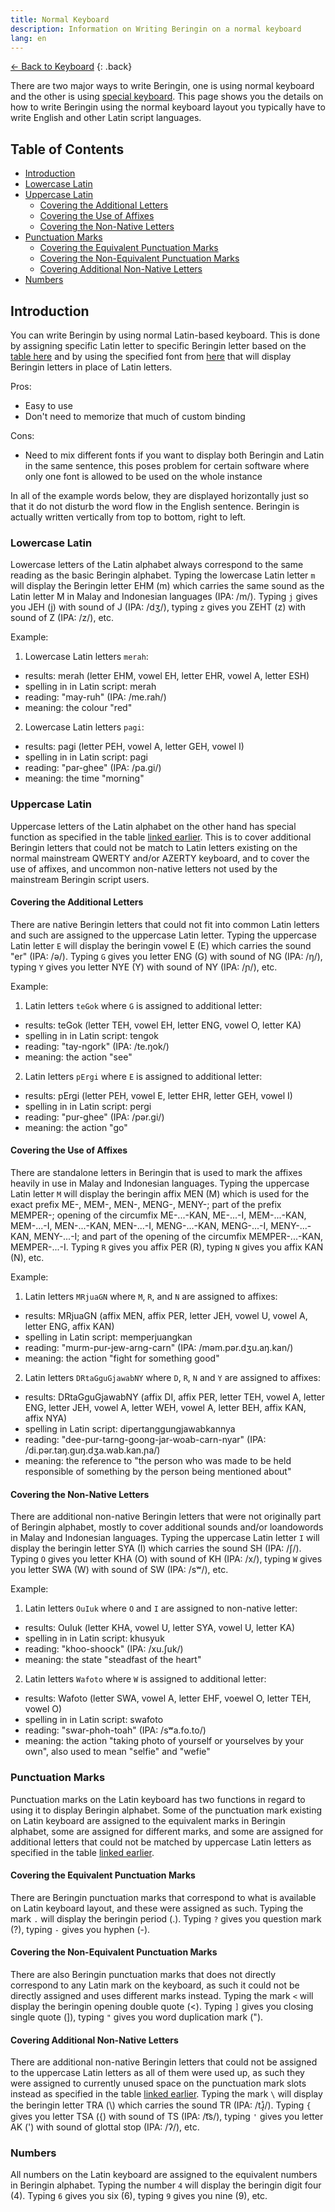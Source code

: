 ```yaml
---
title: Normal Keyboard
description: Information on Writing Beringin on a normal keyboard
lang: en
---
```


[← Back to Keyboard](keyboard.html)
{: .back}

There are two major ways to write Beringin, one is using normal keyboard and the other is using [special keyboard](special-keyboard.html). This page shows you the details on how to write Beringin using the normal keyboard layout you typically have to write English and other Latin script languages.


## Table of Contents

- [Introduction](#introduction)
- [Lowercase Latin](#lowercase-latin)
- [Uppercase Latin](#uppercase-latin)
  - [Covering the Additional Letters](#covering-the-additional-letters)
  - [Covering the Use of Affixes](#covering-the-use-of-affixes)
  - [Covering the Non-Native Letters](#covering-the-non-native-letters)
- [Punctuation Marks](#punctuation-marks)
  - [Covering the Equivalent Punctuation Marks](#covering-the-equivalent-punctuation-marks)
  - [Covering the Non-Equivalent Punctuation Marks](#covering-the-non-equivalent-punctuation-marks)
  - [Covering Additional Non-Native Letters](#covering-additional-non-native-letters)
- [Numbers](#numbers)


## Introduction

You can write Beringin by using normal Latin-based keyboard. This is done by assigning specific Latin letter to specific Beringin letter based on the [table here](latin-table.html) and by using the specified font from [here](../mnh48-beringin/en) that will display Beringin letters in place of Latin letters.

Pros:
- Easy to use
- Don't need to memorize that much of custom binding

Cons:
- Need to mix different fonts if you want to display both Beringin and Latin in the same sentence, this poses problem for certain software where only one font is allowed to be used on the whole instance

In all of the example words below, they are displayed horizontally just so that it do not disturb the word flow in the English sentence. Beringin is actually written vertically from top to bottom, right to left.


### Lowercase Latin

Lowercase letters of the Latin alphabet always correspond to the same reading as the basic Beringin alphabet. Typing the lowercase Latin letter `m` will display the Beringin letter EHM (<span class="brgn">m</span>) which carries the same sound as the Latin letter M in Malay and Indonesian languages (IPA: /m/). Typing `j` gives you JEH (<span class="brgn">j</span>) with sound of J (IPA: /dʒ/), typing `z` gives you ZEHT (<span class="brgn">z</span>) with sound of Z (IPA: /z/), etc.

Example:
1. Lowercase Latin letters `merah`:
  - results: <span class="brgnwordlist">merah</span> (letter EHM, vowel EH, letter EHR, vowel A, letter ESH)
  - spelling in in Latin script: merah
  - reading: "may-ruh" (IPA: /me.rah/)
  - meaning: the colour "red"
2. Lowercase Latin letters `pagi`:
  - results: <span class="brgnwordlist">pagi</span> (letter PEH, vowel A, letter GEH, vowel I)
  - spelling in in Latin script: pagi
  - reading: "par-ghee" (IPA: /pa.gi/)
  - meaning: the time "morning"


### Uppercase Latin

Uppercase letters of the Latin alphabet on the other hand has special function as specified in the table [linked earlier](latin-table.html). This is to cover additional Beringin letters that could not be match to Latin letters existing on the normal mainstream QWERTY and/or AZERTY keyboard, and to cover the use of affixes, and uncommon non-native letters not used by the mainstream Beringin script users.


#### Covering the Additional Letters

There are native Beringin letters that could not fit into common Latin letters and such are assigned to the uppercase Latin letter. Typing the uppercase Latin letter `E` will display the beringin vowel E (<span class="brgn">E</span>) which carries the sound "er" (IPA: /ə/). Typing `G` gives you letter ENG (<span class="brgn">G</span>) with sound of NG (IPA: /ŋ/), typing `Y` gives you letter NYE (<span class="brgn">Y</span>) with sound of NY (IPA: /ɲ/), etc.

Example:
1. Latin letters `teGok` where `G` is assigned to additional letter:
  - results: <span class="brgnwordlist">teGok</span> (letter TEH, vowel EH, letter ENG, vowel O, letter KA)
  - spelling in in Latin script: tengok
  - reading: "tay-ngork" (IPA: /te.ŋok/)
  - meaning: the action "see"
2. Latin letters `pErgi` where `E` is assigned to additional letter:
  - results: <span class="brgnwordlist">pErgi</span> (letter PEH, vowel E, letter EHR, letter GEH, vowel I)
  - spelling in in Latin script: pergi
  - reading: "pur-ghee" (IPA: /pər.gi/)
  - meaning: the action "go"


#### Covering the Use of Affixes

There are standalone letters in Beringin that is used to mark the affixes heavily in use in Malay and Indonesian languages. Typing the uppercase Latin letter `M` will display the beringin affix MEN (<span class="brgn">M</span>) which is used for the exact prefix ME-, MEM-, MEN-, MENG-, MENY-; part of the prefix MEMPER-; opening of the circumfix ME-...-KAN, ME-...-I, MEM-...-KAN, MEM-...-I, MEN-...-KAN, MEN-...-I, MENG-...-KAN, MENG-...-I, MENY-...-KAN, MENY-...-I; and part of the opening of the circumfix MEMPER-...-KAN, MEMPER-...-I. Typing `R` gives you affix PER (<span class="brgn">R</span>), typing `N` gives you affix KAN (<span class="brgn">N</span>), etc.

Example:
1. Latin letters `MRjuaGN` where `M`, `R`, and `N` are assigned to affixes:
  - results: <span class="brgnwordlist">MRjuaGN</span> (affix MEN, affix PER, letter JEH, vowel U, vowel A, letter ENG, affix KAN)
  - spelling in Latin script: memperjuangkan
  - reading: "murm-pur-jew-arng-carn" (IPA: /məm.pər.dʒu.aŋ.kan/)
  - meaning: the action "fight for something good"
2. Latin letters `DRtaGguGjawabNY` where `D`, `R`, `N` and `Y` are assigned to affixes:
  - results: <span class="brgnwordlist">DRtaGguGjawabNY</span> (affix DI, affix PER, letter TEH, vowel A, letter ENG, letter JEH, vowel A, letter WEH, vowel A, letter BEH, affix KAN, affix NYA)
  - spelling in Latin script: dipertanggungjawabkannya
  - reading: "dee-pur-tarng-goong-jar-woab-carn-nyar" (IPA: /di.pər.taŋ.guŋ.dʒa.wab.kan.ɲa/)
  - meaning: the reference to "the person who was made to be held responsible of something by the person being mentioned about"


#### Covering the Non-Native Letters

There are additional non-native Beringin letters that were not originally part of Beringin alphabet, mostly to cover additional sounds and/or loandowords in Malay and Indonesian languages. Typing the uppercase Latin letter `I` will display the beringin letter SYA (<span class="brgn">I</span>) which carries the sound SH (IPA: /ʃ/). Typing `O` gives you letter KHA (<span class="brgn">O</span>) with sound of KH (IPA: /x/), typing `W` gives you letter SWA (<span class="brgn">W</span>) with sound of SW (IPA: /sʷ/), etc.

Example:
1. Latin letters `OuIuk` where `O` and `I` are assigned to non-native letter:
  - results: <span class="brgnwordlist">OuIuk</span> (letter KHA, vowel U, letter SYA, vowel U, letter KA)
  - spelling in in Latin script: khusyuk
  - reading: "khoo-shoock" (IPA: /xu.ʃuk/)
  - meaning: the state "steadfast of the heart"
2. Latin letters `Wafoto` where `W` is assigned to additional letter:
  - results: <span class="brgnwordlist">Wafoto</span> (letter SWA, vowel A, letter EHF, voewel O, letter TEH, vowel O)
  - spelling in in Latin script: swafoto
  - reading: "swar-phoh-toah" (IPA: /sʷa.fo.to/)
  - meaning: the action "taking photo of yourself or yourselves by your own", also used to mean "selfie" and "wefie"


### Punctuation Marks

Punctuation marks on the Latin keyboard has two functions in regard to using it to display Beringin alphabet. Some of the punctuation mark existing on Latin keyboard are assigned to the equivalent marks in Beringin alphabet, some are assigned for different marks, and some are assigned for additional letters that could not be matched by uppercase Latin letters as specified in the table [linked earlier](latin-table.html).


#### Covering the Equivalent Punctuation Marks

There are Beringin punctuation marks that correspond to what is available on Latin keyboard layout, and these were assigned as such.  Typing the mark `.` will display the beringin period (<span class="brgn">.</span>). Typing `?` gives you question mark (<span class="brgn">?</span>), typing `-` gives you hyphen (<span class="brgn">-</span>).


#### Covering the Non-Equivalent Punctuation Marks

There are also Beringin punctuation marks that does not directly correspond to any Latin mark on the keyboard, as such it could not be directly assigned and uses different marks instead. Typing the mark `<` will display the beringin opening double quote (<span class="brgn">&lt;</span>). Typing `]` gives you closing single quote (<span class="brgn">\]</span>), typing `"` gives you word duplication mark (<span class="brgn">\"</span>).


#### Covering Additional Non-Native Letters

There are additional non-native Beringin letters that could not be assigned to the uppercase Latin letters as all of them were used up, as such they were assigned to currently unused space on the punctuation mark slots instead as specified in the table [linked earlier](latin-table.html). Typing the mark `\` will display the beringin letter TRA (<span class="brgn">\\</span>) which carries the sound TR (IPA: /tɹ̝̊/). Typing `{` gives you letter TSA (<span class="brgn">{</span>) with sound of TS (IPA: /t͡s/), typing `'` gives you letter AK (<span class="brgn">\'</span>) with sound of glottal stop (IPA: /ʔ/), etc.


### Numbers

All numbers on the Latin keyboard are assigned to the equivalent numbers in Beringin alphabet. Typing the number `4` will display the beringin digit four (<span class="brgn">4</span>). Typing `6` gives you six (<span class="brgn">6</span>), typing `9` gives you nine (<span class="brgn">9</span>), etc.
